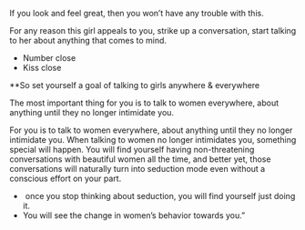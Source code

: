
If you look and feel great, then you won’t have any trouble with this.


For any reason this girl appeals to you, strike up a conversation, start talking to her about anything that comes to mind.
- Number close
- Kiss close


**So set yourself a goal of talking to girls anywhere & everywhere


The most important thing for you is to talk to women everywhere, about anything until they no longer intimidate you.


For you is to talk to women everywhere, about anything until they no longer intimidate you. When talking to women no longer intimidates you, something special will happen. You will find yourself having non-threatening conversations with beautiful women all the time, and better yet, those conversations will naturally turn into seduction mode even without a conscious effort on your part.
-  once you stop thinking about seduction, you will find yourself just doing it.
- You will see the change in women’s behavior towards you.”

